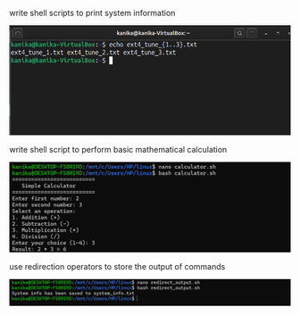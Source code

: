 write shell scripts to print system information

![man command](pic10.png)



write shell script to perform basic mathematical calculation

![man command](pic11.png)



use redirection operators to store the output of commands

![man command](pic12.png)
